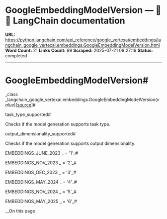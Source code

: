# GoogleEmbeddingModelVersion — 🦜🔗 LangChain  documentation

**URL:** https://python.langchain.com/api_reference/google_vertexai/embeddings/langchain_google_vertexai.embeddings.GoogleEmbeddingModelVersion.html
**Word Count:** 21
**Links Count:** 99
**Scraped:** 2025-07-21 08:27:19
**Status:** completed

---

# GoogleEmbeddingModelVersion\#

_class _langchain\_google\_vertexai.embeddings.GoogleEmbeddingModelVersion\(_value_\)[\[source\]](https://python.langchain.com/api_reference/_modules/langchain_google_vertexai/embeddings.html#GoogleEmbeddingModelVersion)\#     

task\_type\_supported\#     

Checks if the model generation supports task type.

output\_dimensionality\_supported\#     

Checks if the model generation supports output dimensionality.

EMBEDDINGS\_JUNE\_2023 _ = '1'_\#     

EMBEDDINGS\_NOV\_2023 _ = '2'_\#     

EMBEDDINGS\_DEC\_2023 _ = '3'_\#     

EMBEDDINGS\_MAY\_2024 _ = '4'_\#     

EMBEDDINGS\_NOV\_2024 _ = '5'_\#     

EMBEDDINGS\_MAY\_2025 _ = '6'_\#     

__On this page